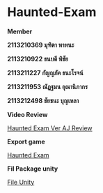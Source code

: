 # Haunted-Exam

**Member**

**2113210369 มุฑิตา พาหนะ**

**2113210922 ธนบดี พิชัย**

**2113211227 กัญญภัค ธนะโรจน์**

**2113211953 ณัฏฐมน อุณานิภากร**

**2113212498 ชัยชนะ บุญเหลา**

**Video Review**

[Haunted Exam Ver AJ Review](https://drive.google.com/file/d/1jvKKUmKKSHjFbHGa_WXcrY7jJwI0mial/view?usp=sharing)

**Export game**

[Haunted Exam](https://drive.google.com/file/d/1S550KZCes5vMSIQ2S41VCX9hbrRGHCvH/view?usp=sharing)

**Fil Package unity**

[File Unity](https://drive.google.com/file/d/1ewIr1WiCkse0LqU00TnT4dpZoQ3qN_2s/view?usp=sharing)
